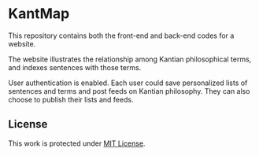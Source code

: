 # KantMap

This repository contains both the front-end and back-end codes for a website. 

The website illustrates the relationship among Kantian philosophical terms, and indexes sentences with those terms. 

User authentication is enabled. Each user could save personalized lists of sentences and terms and post feeds on Kantian philosophy. They can also choose to publish their lists and feeds.

## License

This work is protected under [MIT License](https://choosealicense.com/licenses/mit/).